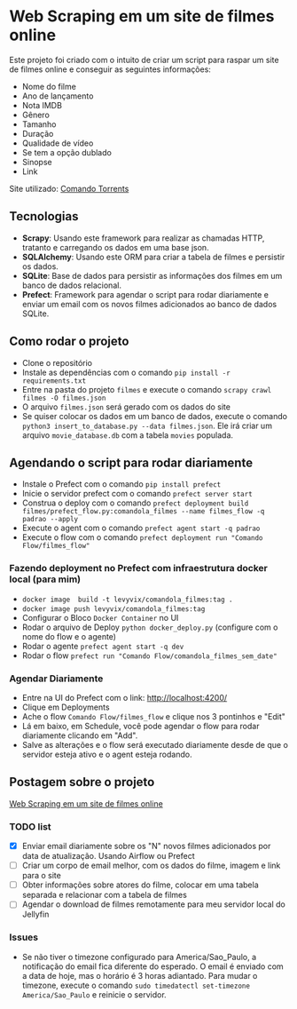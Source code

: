 # Web Scraping em um site de filmes online

Este projeto foi criado com o intuito de criar um script para raspar um site de filmes online e conseguir as seguintes informações:

- Nome do filme
- Ano de lançamento
- Nota IMDB
- Gênero
- Tamanho
- Duração
- Qualidade de vídeo
- Se tem a opção dublado
- Sinopse
- Link

Site utilizado: [Comando Torrents](https://comando.la/)

## Tecnologias

- **Scrapy**: Usando este framework para realizar as chamadas HTTP, tratanto e carregando os dados em uma base json.
- **SQLAlchemy**: Usando este ORM para criar a tabela de filmes e persistir os dados.
- **SQLite**: Base de dados para persistir as informações dos filmes em um banco de dados relacional.
- **Prefect**: Framework para agendar o script para rodar diariamente e enviar um email com os novos filmes adicionados ao banco de dados SQLite.

## Como rodar o projeto

- Clone o repositório
- Instale as dependências com o comando `pip install -r requirements.txt`
- Entre na pasta do projeto `filmes` e execute o comando `scrapy crawl filmes -O filmes.json`
- O arquivo `filmes.json` será gerado com os dados do site
- Se quiser colocar os dados em um banco de dados, execute o comando `python3 insert_to_database.py --data filmes.json`. Ele irá criar um arquivo `movie_database.db` com a tabela `movies` populada.

## Agendando o script para rodar diariamente

- Instale o Prefect com o comando `pip install prefect`
- Inicie o servidor prefect com o comando `prefect server start`
- Construa o deploy com o comando `prefect deployment build filmes/prefect_flow.py:comandola_filmes --name filmes_flow -q padrao --apply`
- Execute o agent com o comando `prefect agent start -q padrao`
- Execute o flow com o comando `prefect deployment run "Comando Flow/filmes_flow"`

### Fazendo deployment no Prefect com infraestrutura docker local (para mim)

- `docker image  build -t levyvix/comandola_filmes:tag .`
- `docker image push levyvix/comandola_filmes:tag`
- Configurar o Bloco `Docker Container` no UI
- Rodar o arquivo de Deploy `python docker_deploy.py` (configure com o nome do flow e o agente)
- Rodar o agente `prefect agent start -q dev`
- Rodar o flow `prefect run "Comando Flow/comandola_filmes_sem_date"`

### Agendar Diariamente

- Entre na UI do Prefect com o link: <http://localhost:4200/>
- Clique em Deployments
- Ache o flow `Comando Flow/filmes_flow` e clique nos 3 pontinhos e "Edit"
- Lá em baixo, em Schedule, você pode agendar o flow para rodar diariamente clicando em "Add".
- Salve as alterações e o flow será executado diariamente desde de que o servidor esteja ativo e o agent esteja rodando.

## Postagem sobre o projeto

[Web Scraping em um site de filmes online](https://medium.com/@levyvix/como-fazer-raspagem-de-dados-em-sites-com-scrapy-e-python-1cc315f301fb)

### TODO list

- [X] Enviar email diariamente sobre os "N" novos filmes adicionados por data de atualização. Usando Airflow ou Prefect
- [ ] Criar um corpo de email melhor, com os dados do filme, imagem e link para o site
- [ ] Obter informações sobre atores do filme, colocar em uma tabela separada e relacionar com a tabela de filmes
- [ ] Agendar o download de filmes remotamente para meu servidor local do Jellyfin

### Issues

- Se não tiver o timezone configurado para America/Sao_Paulo, a notificação do email fica diferente do esperado. O email é enviado com a data de hoje, mas o horário é 3 horas adiantado. Para mudar o timezone, execute o comando `sudo timedatectl set-timezone America/Sao_Paulo` e reinicie o servidor.
